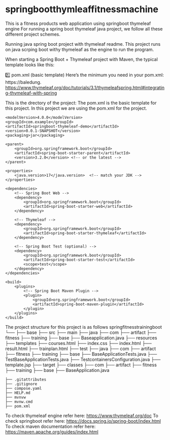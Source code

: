 # springbootthymleaffitnessmachine
This is a fitness products web application using springboot thymeleaf engine 
For running a spring boot thymeleaf java project, we follow all these different project schemes. 


Running java spring boot project with thymeleaf readme. 
This project runs on java scrping boot withy thymeleaf as the engine to run the program. 

When starting a Spring Boot + Thymeleaf project with Maven, the typical template looks like this:

1️⃣ pom.xml (basic template)
Here’s the minimum you need in your pom.xml:
https://baledung. 
https://www.thymeleaf.org/doc/tutorials/3.1/thymeleafspring.html#integrating-thymeleaf-with-spring


This is the drectory of the project:
The pom.xml is the basic template for this project. In this project we are using the pom.xml for the project. 
<project xmlns="http://maven.apache.org/POM/4.0.0"
         xmlns:xsi="http://www.w3.org/2001/XMLSchema-instance"
         xsi:schemaLocation="
          http://maven.apache.org/POM/4.0.0
          http://maven.apache.org/xsd/maven-4.0.0.xsd">

    <modelVersion>4.0.0</modelVersion>
    <groupId>com.example</groupId>
    <artifactId>springboot-thymeleaf-demo</artifactId>
    <version>0.0.1-SNAPSHOT</version>
    <packaging>jar</packaging>

    <parent>
        <groupId>org.springframework.boot</groupId>
        <artifactId>spring-boot-starter-parent</artifactId>
        <version>3.2.0</version> <!-- or the latest -->
    </parent>

    <properties>
        <java.version>17</java.version>  <!-- match your JDK -->
    </properties>

    <dependencies>
        <!-- Spring Boot Web -->
        <dependency>
            <groupId>org.springframework.boot</groupId>
            <artifactId>spring-boot-starter-web</artifactId>
        </dependency>

        <!-- Thymeleaf -->
        <dependency>
            <groupId>org.springframework.boot</groupId>
            <artifactId>spring-boot-starter-thymeleaf</artifactId>
        </dependency>

        <!-- Spring Boot Test (optional) -->
        <dependency>
            <groupId>org.springframework.boot</groupId>
            <artifactId>spring-boot-starter-test</artifactId>
            <scope>test</scope>
        </dependency>
    </dependencies>

    <build>
        <plugins>
            <!-- Spring Boot Maven Plugin -->
            <plugin>
                <groupId>org.springframework.boot</groupId>
                <artifactId>spring-boot-maven-plugin</artifactId>
            </plugin>
        </plugins>
    </build>
</project>


The project structure for this project is as follows 
springfitnesstrainingboot 
 └──
    ├── base 
        ├── src 
          ├── main
            ├── java 
                ├── com 
                 ├── artifact 
                   ├── fitness
                    ├── training 
                      ├── base 
                        ├── Baseapplication.java 
               ├── resources 
                  ├── templates 
                     ├── courses.html 
                     ├── index.css
                     ├── index.html 
                     ├── result.html 
                     ├── trainplan.html 
            ├── test 
                ├── java 
                  ├── com 
                    ├──  artifact 
                      ├── fitness 
                        ├── training 
                           ├──  base 
                               ├── BaseApplicationTests.java 
                               ├── TestBaseApplicationTests.java 
                               ├── TestcontainersConfiguration.java 
                               ├── template.jsp 
                            ├── target 
                              ├── classes 
                                ├── com 
                                 ├── artifact 
                                   ├── fitness 
                                     ├── training 
                                       ├── base 
                                         ├── BaseApplication.java 
                                         
    ├── .gitattributes 
    ├── .gitignore 
    ├── compose.yaml 
    ├── HELP.md 
    ├── mvnvw
    ├── mvnw.cmd 
    ├── pom.xml 
    

To check thymeleaf engine refer here: https://www.thymeleaf.org/doc
To check springboot refer here: https://docs.spring.io/spring-boot/index.html
To check maven documentation refer here: https://maven.apache.org/guides/index.html
    
 
